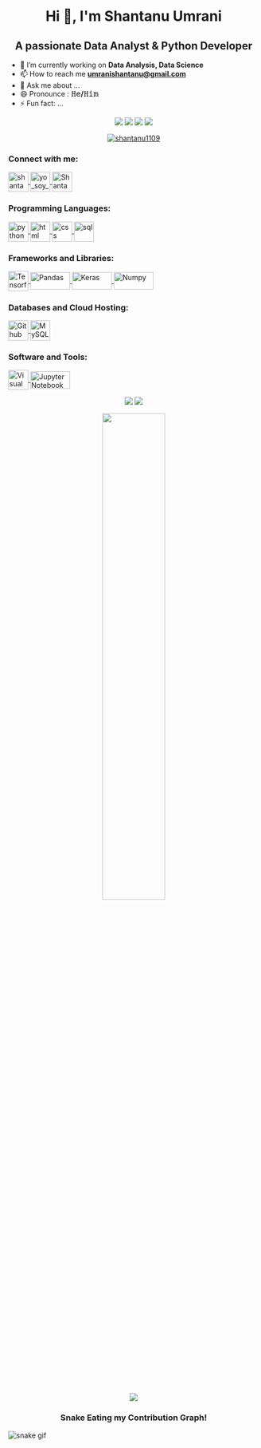 <h1 align = "center"> Hi 👋, I'm Shantanu Umrani </h1>

<h2 align = "center"> A passionate Data Analyst & Python Developer </h2>

- 🌱 I’m currently working on **Data Analysis, Data Science**
- 📫 How to reach me **umranishantanu@gmail.com**
- 💬 Ask me about ...
- 😄 Pronounce : **𝙷𝚎/𝙷𝚒𝚖**
- ⚡ Fun fact: ...

<p align="center">
 <img src="https://badges.pufler.dev/visits/shantanu1109/shantanu1109"/>
 <img src="https://badges.pufler.dev/years/shantanu1109"/>
 <img src="https://badges.pufler.dev/repos/shantanu1109"/>
 <img src="https://badges.pufler.dev/commits/monthly/shantanu1109"/>
</p>

<p align="center"> <a href="https://github.com/ryo-ma/github-profile-trophy"><img src="https://github-profile-trophy.vercel.app/?username=shantanu1109" alt="shantanu1109" /></a> </p>


<h3 align = "left"> Connect with me: </h3>
<p align = "left">
  <a href = "https://www.linkedin.com/in/shantanu-umrani-4137a1168/" target = "blank">
    <img align = "center" src = "https://img.icons8.com/fluency/96/000000/linkedin.png" alt = "shantanu-umrani" height = "40" width = "40"/>
  </a>
  <a href = "https://instagram.com/yo_soy_shantanu" target = "blank">
    <img align = "center" src = "https://img.icons8.com/fluency/96/000000/instagram-new.png" alt = "yo_soy_shantanu" height = "40" width = "40"/>
  </a>
  <a href = "https://twitter.com/ShantanuUmrani" target = "blank">
    <img align = "center" src="https://img.icons8.com/fluency/96/000000/twitter.png" alt = "ShantanuUmrani" height = "40" width = "40"/>
  </a>  
</p>            

<h3 align = "left"> Programming Languages: </h3>
<p align = "left">
  <a href = " https://www.python.org/ " target = "blank">
  <img align = "center" src="https://img.icons8.com/color/96/000000/python--v1.png" alt = "python" height = "40" width = "40"/>
  </a>
   <a href = " https://developer.mozilla.org/en-US/docs/Web/HTML " target = "blank">
  <img align = "center" src="https://img.icons8.com/color/96/000000/html-5--v1.png" alt = "html" height = "40" width = "40"/>
  </a>
   <a href = " https://developer.mozilla.org/en-US/docs/Web/CSS " target = "blank">
  <img align = "center" src="https://img.icons8.com/color/96/000000/css3.png" alt = "css" height = "40" width = "40"/>
  </a>
   <a href = " https://g.co/kgs/LpJMy4 " target = "blank">
  <img align = "center" src="https://img.icons8.com/color/96/000000/sql.png" alt = "sql" height = "40" width = "40"/>
  </a>
</p>  

<h3 align = "left"> Frameworks and Libraries: </h3>
<p align = "left">
  <a href = " https://www.tensorflow.org/ " target = "blank">
  <img align = "center" src="https://img.icons8.com/color/96/000000/tensorflow.png" alt = "Tensorflow" height = "40" width = "40"/>
  </a>
  <a href = " https://pandas.pydata.org/ " target = "blank">
  <img align = "center" src="https://img.shields.io/badge/Pandas-150458.svg?logo=pandas&logoColor=white" alt = "Pandas" height = "35" width = "80"/>
  </a>
  <a href = " https://keras.io/ " target = "blank">
  <img align = "center" src="https://img.shields.io/badge/Keras-D00000.svg?logo=Keras&logoColor=white" alt = "Keras" height = "35" width = "80"/>
  </a>
  <a href = " https://numpy.org/ " target = "blank">
  <img align = "center" src="https://img.shields.io/badge/Numpy-013243.svg?logo=numpy&logoColor=white" alt = "Numpy" height = "35" width = "80"/>
  </a>
</p> 

<h3 align = "left"> Databases and Cloud Hosting: </h3>
<p align = "left">
  <a href = " https://g.co/kgs/qAvAmE " target = "blank">
  <img align = "center" src="https://img.icons8.com/ios-filled/96/000000/github.png" alt = "Github" height = "40" width = "40"/>
  </a>
  <a href = " https://www.mysql.com/ " target = "blank">
  <img align = "center" src="https://img.icons8.com/fluency/96/000000/mysql-logo.png" alt = "MySQL" height = "40" width = "40"/>
  </a>
</p> 

<h3 align = "left"> Software and Tools: </h3>
<p align = "left">
   <a href = " https://visualstudio.microsoft.com/ " target = "blank">
  <img align = "center" src="https://img.icons8.com/fluency/96/000000/visual-studio-code-2019.png" alt = "Visual Studio" height = "40" width = "40"/>
  </a>
   <a href = " https://jupyter.org/ " target = "blank">
  <img align = "center" src="https://img.shields.io/badge/Jupyter-F37626.svg?logo=Jupyter&logoColor=white" alt = "Jupyter Notebook" height = "35" width = "80"/>
  </a>
</p>
 
<p align = "center">
  <img src = "https://github-readme-stats.vercel.app/api?username=shantanu1109&show_icons=true&theme=radical&line_height=27">
 
  <img src = "https://github-readme-stats.vercel.app/api/top-langs/?username=shantanu1109&theme=radical">
</p>

<p align = "center">
<img width="50%" src="https://github-readme-streak-stats.herokuapp.com/?user=shantanu1109&show_icons=true&locale=en&layout=compact&theme=radical&line_height=0" />
</p> 
<p align = "center">
 <img src="https://activity-graph.herokuapp.com/graph?username=shantanu1109&theme=dracula&layout=compact&title_color=FF69B4">
</p>  

<h3 align = "center"> Snake Eating my Contribution Graph! </h3>

![snake gif](https://github.com/shantanu1109/shantanu1109/blob/output/github-contribution-grid-snake.gif) 

